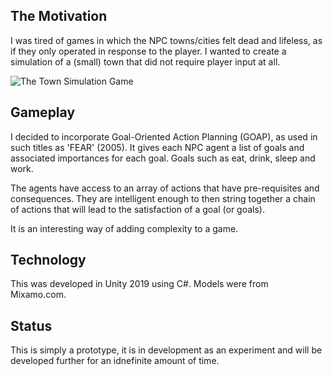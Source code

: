 ## The Motivation
I was tired of games in which the NPC towns/cities felt dead and lifeless, as if they only operated in response to the player.  I wanted to create a simulation of a (small) town that did not require player input at all. 

![The Town Simulation Game](TheTown.gif "The Town Simulation Game")


## Gameplay
I decided to incorporate Goal-Oriented Action Planning (GOAP), as used in such titles as 'FEAR' (2005).  It gives each NPC agent a list of goals and associated importances for each goal.  Goals such as eat, drink, sleep and work.

The agents have access to an array of actions that have pre-requisites and consequences.  They are intelligent enough to then string together a chain of actions that will lead to the satisfaction of a goal (or goals).

It is an interesting way of adding complexity to a game.

## Technology
This was developed in Unity 2019 using C#.  Models were from Mixamo.com.

## Status
This is simply a prototype, it is in development as an experiment and will be developed further for an idnefinite amount of time.